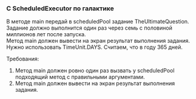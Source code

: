 
### С ScheduledExecutor по галактике

В методе main передай в scheduledPool задание TheUltimateQuestion.
Задание должно выполнится один раз через семь с половиной миллионов лет после запуска.\
Метод main должен вывести на экран результат выполнения задания.
Нужно использовать TimeUnit.DAYS. Считаем, что в году 365 дней.


Требования:
1.	Метод main должен ровно один раз вызвать у scheduledPool подходящий метод с правильными аргументами.
2.	Метод main должен вывести на экран результат выполнения задания.


